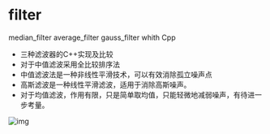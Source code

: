 # filter
median_filter average_filter gauss_filter whith Cpp

- 三种滤波器的C++实现及比较
- 对于中值滤波采用全比较排序法
- 中值滤波法是一种非线性平滑技术，可以有效消除孤立噪声点
- 高斯滤波是一种线性平滑滤波，适用于消除高斯噪声。
- 对于均值滤波，作用有限，只是简单取均值，只能轻微地减弱噪声，有待进一步考量。

![img](./filter./test.jpg)
